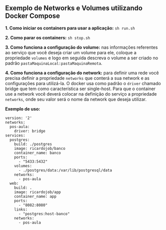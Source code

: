 ## Exemplo de Networks e Volumes utilizando Docker Compose

**1. Como iniciar os containers para usar a aplicação:** `sh run.sh`

**2. Como parar os containers:** `sh stop.sh`

**3. Como funciona a configuração do volume:** nas informações referentes ao serviço que você deseja 
criar um volume para ele, coloque a propriedade `volumes` e logo em seguida descreva o volume a ser criado
no padrão `pastaMaquinaLocal:pastaMaquinaRemota`.  

**4. Como funciona a configuração do network:** para definir uma rede você precisa definir a propriedade 
`networks` que conterá a sua network e as configurações para utilizá-la. O docker usa como padrão o `driver`
chamado bridge que tem como característica ser single-host. Para que o container use a network você deverá colocar
na definição do serviço a propriedade `networks`, onde seu valor será o nome da network que deseja utilizar.

**Exemplo de uso:**

```
version: '2'
networks:
  pos-aula:
    driver: bridge
services:
  postgres:
    build: ./postgres
    image: ricardojob/banco
    container_name: banco
    ports: 
      - "5433:5432"
    volumes:
      - ./postgres/data:/var/lib/postgresql/data
    networks: 
      - pos-aula
  web:
    build: .
    image: ricardojob/app
    container_name: app
    ports: 
      - "8082:8080" 
    links: 
      - "postgres:host-banco"
    networks: 
      - pos-aula 
```

